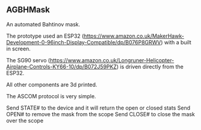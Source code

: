 ## AGBHMask
An automated Bahtinov mask.

The prototype used an ESP32 (https://www.amazon.co.uk/MakerHawk-Development-0-96inch-Display-Compatible/dp/B076P8GRWV) with a built in screen.

The SG90 servo (https://www.amazon.co.uk/Longruner-Helicopter-Airplane-Controls-KY66-10/dp/B072J59PKZ) is driven directly from the ESP32.

All other components are 3d printed.

The ASCOM protocol is very simple.

Send STATE# to the device and it will return the open or closed stats
Send OPEN# to remove the mask from the scope
Send CLOSE# to close the mask over the scope